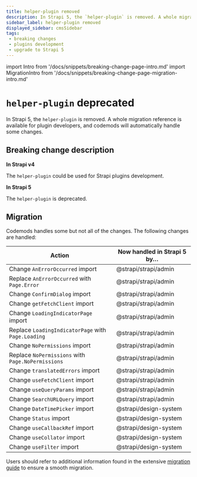 ```yaml
---
title: helper-plugin removed
description: In Strapi 5, the `helper-plugin` is removed. A whole migration reference is available for plugin developers, and codemods will automatically handle some changes.
sidebar_label: helper-plugin removed
displayed_sidebar: cmsSidebar
tags:
 - breaking changes
 - plugins development
 - upgrade to Strapi 5
---
```


import Intro from '/docs/snippets/breaking-change-page-intro.md'
import MigrationIntro from '/docs/snippets/breaking-change-page-migration-intro.md'

# `helper-plugin` deprecated

In Strapi 5, the `helper-plugin` is removed. A whole migration reference is available for plugin developers, and codemods will automatically handle some changes.

 <Intro />

<BreakingChangeIdCard
  plugins
  codemodPartly
  codemodName="deprecate-helper-plugin"
  codemodLink="https://github.com/strapi/strapi/blob/develop/packages/utils/upgrade/resources/codemods/5.0.0/deprecate-helper-plugin.code.ts"
/>

## Breaking change description

<SideBySideContainer>

<SideBySideColumn>

**In Strapi v4**

The `helper-plugin` could be used for Strapi plugins development.

</SideBySideColumn>

<SideBySideColumn>

**In Strapi 5**

The `helper-plugin` is deprecated.

</SideBySideColumn>

</SideBySideContainer>

## Migration

Codemods handles some but not all of the changes. The following changes are handled:

| Action                                      | Now handled in Strapi 5 by…                    |
|---------------------------------------------|-------------------------------|
| Change `AnErrorOccurred` import             | @strapi/strapi/admin           |
| Replace `AnErrorOccurred` with `Page.Error` | @strapi/strapi/admin           |
| Change `ConfirmDialog` import               | @strapi/strapi/admin           |
| Change `getFetchClient` import              | @strapi/strapi/admin           |
| Change `LoadingIndicatorPage` import        | @strapi/strapi/admin           |
| Replace `LoadingIndicatorPage` with `Page.Loading` | @strapi/strapi/admin     |
| Change `NoPermissions` import               | @strapi/strapi/admin           |
| Replace `NoPermissions` with `Page.NoPermissions` | @strapi/strapi/admin    |
| Change `translatedErrors` import            | @strapi/strapi/admin           |
| Change `useFetchClient` import              | @strapi/strapi/admin           |
| Change `useQueryParams` import              | @strapi/strapi/admin           |
| Change `SearchURLQuery` import              | @strapi/strapi/admin           |
| Change `DateTimePicker` import              | @strapi/design-system          |
| Change `Status` import                      | @strapi/design-system          |
| Change `useCallbackRef` import              | @strapi/design-system          |
| Change `useCollator` import                 | @strapi/design-system          |
| Change `useFilter` import                   | @strapi/design-system          |

Users should refer to additional information found in the extensive [migration guide](/cms/migration/v4-to-v5/additional-resources/helper-plugin) to ensure a smooth migration.

